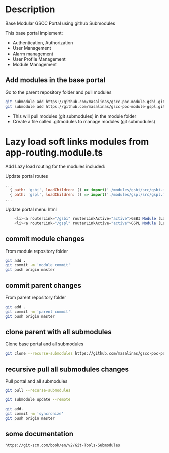 # Description
Base Modular GSCC Portal using github Submodules

This base portal implement:

- Authentication, Authorization 
- User Management
- Alarm management
- User Profile Management
- Module Management

## Add modules in the base portal

Go to the parent repository folder and pull modules
```bash
git submodule add https://github.com/masalinas/gscc-poc-module-gsbi.git src/app/modules/gsbi
git submodule add https://github.com/masalinas/gscc-poc-module-gspl.git src/app/modules/gspl
```

- This will pull modules (git submodules) in the module folder
- Create a file called .gitmodules to manage modules (git submodules)

# Lazy load soft links modules from app-routing.module.ts
Add Lazy load routing for the modules included:

Update portal routes
```javascript
...
  { path: 'gsbi', loadChildren: () => import('./modules/gsbi/src/gsbi.module').then(m => m.GsbiModule) },
  { path: 'gspl', loadChildren: () => import('./modules/gspl/src/gspl.module').then(m => m.GsplModule) },
...
```

Update portal menu html 
```javascript
    <li><a routerLink="/gsbi" routerLinkActive="active">GSBI Module (Lazy Load)</a></li>
    <li><a routerLink="/gspl" routerLinkActive="active">GSPL Module (Lazy Load)</a></li>
```

## commit module changes
From module repository folder

```bash
git add .
git commit -m 'module commit'
git push origin master
```

## commit parent changes
From parent repository folder

```bash
git add .
git commit -m 'parent commit'
git push origin master
```

## clone parent with all submodules
Clone base portal and all submodules

```bash
git clone --recurse-submodules https://github.com/masalinas/gscc-poc-parent.git
```

## recursive pull all submodules changes
Pull portal and all submodules

```bash
git pull --recurse-submodules

git submodule update --remote

git add.
git commit -m 'syncronize'
git push origin master
```

## some documentation
```bash
https://git-scm.com/book/en/v2/Git-Tools-Submodules
```
